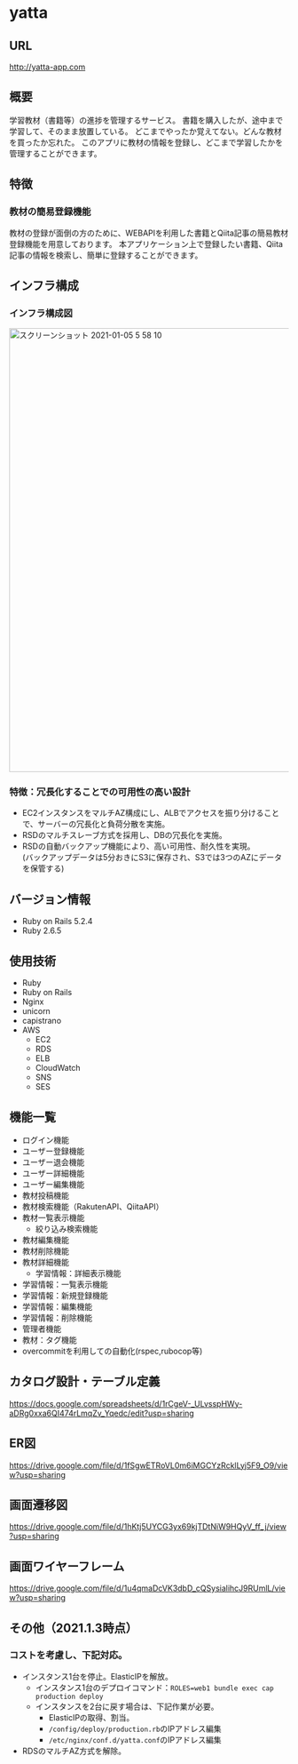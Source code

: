 # yatta

## URL
http://yatta-app.com

## 概要
学習教材（書籍等）の進捗を管理するサービス。
書籍を購入したが、途中まで学習して、そのまま放置している。
どこまでやったか覚えてない。どんな教材を買ったか忘れた。
このアプリに教材の情報を登録し、どこまで学習したかを管理することができます。

## 特徴
### 教材の簡易登録機能
教材の登録が面倒の方のために、WEBAPIを利用した書籍とQiita記事の簡易教材登録機能を用意しております。
本アプリケーション上で登録したい書籍、Qiita記事の情報を検索し、簡単に登録することができます。

## インフラ構成
### インフラ構成図
<img width="799" alt="スクリーンショット 2021-01-05 5 58 10" src="https://user-images.githubusercontent.com/60159339/103579141-1cc02d80-4f1b-11eb-9e93-d0021027a6c8.png">

### 特徴：冗長化することでの可用性の高い設計
- EC2インスタンスをマルチAZ構成にし、ALBでアクセスを振り分けることで、サーバーの冗長化と負荷分散を実施。
- RSDのマルチスレーブ方式を採用し、DBの冗長化を実施。
- RSDの自動バックアップ機能により、高い可用性、耐久性を実現。\
(バックアップデータは5分おきにS3に保存され、S3では3つのAZにデータを保管する)

## バージョン情報
- Ruby on Rails 5.2.4
- Ruby 2.6.5

## 使用技術
- Ruby
- Ruby on Rails
- Nginx
- unicorn
- capistrano
- AWS
  - EC2
  - RDS
  - ELB
  - CloudWatch
  - SNS
  - SES

## 機能一覧
- ログイン機能
- ユーザー登録機能
- ユーザー退会機能
- ユーザー詳細機能
- ユーザー編集機能
- 教材投稿機能
- 教材検索機能（RakutenAPI、QiitaAPI）
- 教材一覧表示機能
  - 絞り込み検索機能
- 教材編集機能
- 教材削除機能
- 教材詳細機能
  - 学習情報：詳細表示機能
- 学習情報：一覧表示機能
- 学習情報：新規登録機能
- 学習情報：編集機能
- 学習情報：削除機能
- 管理者機能
- 教材：タグ機能
- overcommitを利用しての自動化(rspec,rubocop等)

## カタログ設計・テーブル定義
https://docs.google.com/spreadsheets/d/1rCgeV-_ULvsspHWy-aDRg0xxa6QI474rLmqZv_Yqedc/edit?usp=sharing

## ER図
https://drive.google.com/file/d/1fSgwETRoVL0m6iMGCYzRcklLyj5F9_O9/view?usp=sharing

## 画面遷移図
https://drive.google.com/file/d/1hKtj5UYCG3yx69kjTDtNiW9HQyV_ff_j/view?usp=sharing

## 画面ワイヤーフレーム
https://drive.google.com/file/d/1u4qmaDcVK3dbD_cQSysialihcJ9RUmlL/view?usp=sharing

## その他（2021.1.3時点）
### コストを考慮し、下記対応。
- インスタンス1台を停止。ElasticIPを解放。
  - インスタンス1台のデプロイコマンド：`ROLES=web1 bundle exec cap production deploy`
  - インスタンスを2台に戻す場合は、下記作業が必要。
    - ElasticIPの取得、割当。
    - `/config/deploy/production.rb`のIPアドレス編集
    - `/etc/nginx/conf.d/yatta.conf`のIPアドレス編集
- RDSのマルチAZ方式を解除。
